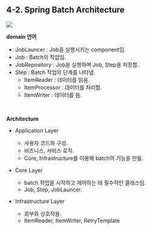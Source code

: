 ## 4-2. Spring Batch Architecture

![](https://docs.spring.io/spring-batch/docs/current/reference/html/images/spring-batch-reference-model.png)

**domain 언어**


- JobLauncer : Job을 실행시키는 component임.
- Job : Batch의 작업임.
- JobRepository : Job을 실행하며 Job, Step을 저장함.
- Step : Batch 작업의 단계를 나타냄.
    - ItemReader : 데이터를 읽음.
    - ItemProcessor : 데이터를 처리함.
    - ItemWriter : 데이터를 씀.

<br>

**Architecture**

- Application Layer
    - 사용자 코드와 구성.
    - 비즈니스, 서비스 로직.
    - Core, Infrastructure를 이용해 batch의 기능을 만듦.

- Core Layer
    - batch 작업을 시작하고 제어하는 데 필수적인 클래스임.
    - Job, Step, JobLauncer.

- Infrastructure Layer
    - 외부와 상호작용.
    - ItemReader, ItemWriter, RetryTemplate